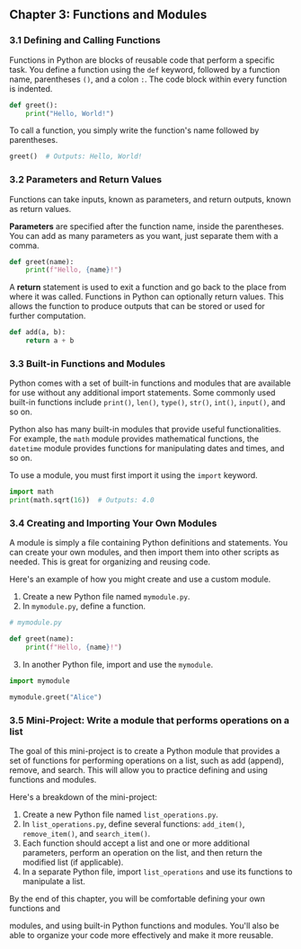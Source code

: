 ## Chapter 3: Functions and Modules

### 3.1 Defining and Calling Functions
Functions in Python are blocks of reusable code that perform a specific task. You define a function using the `def` keyword, followed by a function name, parentheses `()`, and a colon `:`. The code block within every function is indented.

```python
def greet():
    print("Hello, World!")
```

To call a function, you simply write the function's name followed by parentheses.

```python
greet()  # Outputs: Hello, World!
```

### 3.2 Parameters and Return Values
Functions can take inputs, known as parameters, and return outputs, known as return values.

**Parameters** are specified after the function name, inside the parentheses. You can add as many parameters as you want, just separate them with a comma.

```python
def greet(name):
    print(f"Hello, {name}!")
```

A **return** statement is used to exit a function and go back to the place from where it was called. Functions in Python can optionally return values. This allows the function to produce outputs that can be stored or used for further computation.

```python
def add(a, b):
    return a + b
```

### 3.3 Built-in Functions and Modules
Python comes with a set of built-in functions and modules that are available for use without any additional import statements. Some commonly used built-in functions include `print()`, `len()`, `type()`, `str()`, `int()`, `input()`, and so on.

Python also has many built-in modules that provide useful functionalities. For example, the `math` module provides mathematical functions, the `datetime` module provides functions for manipulating dates and times, and so on.

To use a module, you must first import it using the `import` keyword.

```python
import math
print(math.sqrt(16))  # Outputs: 4.0
```

### 3.4 Creating and Importing Your Own Modules
A module is simply a file containing Python definitions and statements. You can create your own modules, and then import them into other scripts as needed. This is great for organizing and reusing code.

Here's an example of how you might create and use a custom module.

1. Create a new Python file named `mymodule.py`.
2. In `mymodule.py`, define a function.

```python
# mymodule.py

def greet(name):
    print(f"Hello, {name}!")
```

3. In another Python file, import and use the `mymodule`.

```python
import mymodule

mymodule.greet("Alice")
```

### 3.5 Mini-Project: Write a module that performs operations on a list
The goal of this mini-project is to create a Python module that provides a set of functions for performing operations on a list, such as add (append), remove, and search. This will allow you to practice defining and using functions and modules.

Here's a breakdown of the mini-project:

1. Create a new Python file named `list_operations.py`.
2. In `list_operations.py`, define several functions: `add_item()`, `remove_item()`, and `search_item()`.
3. Each function should accept a list and one or more additional parameters, perform an operation on the list, and then return the modified list (if applicable).
4. In a separate Python file, import `list_operations` and use its functions to manipulate a list.

By the end of this chapter, you will be comfortable defining your own functions and

 modules, and using built-in Python functions and modules. You'll also be able to organize your code more effectively and make it more reusable.
